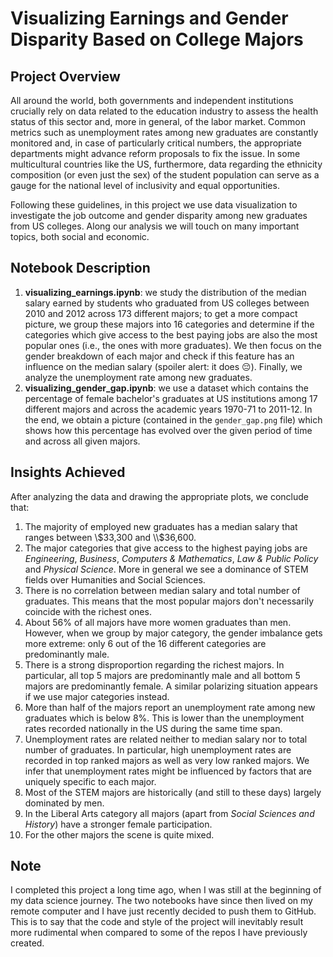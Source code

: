 # Visualizing Earnings and Gender Disparity Based on College Majors

## Project Overview

All around the world, both governments and independent institutions crucially rely on data related to the education industry to assess the health status of this sector and, more in general, of the labor market. Common metrics such as unemployment rates among new graduates are constantly monitored and, in case of particularly critical numbers, the appropriate departments might advance reform proposals to fix the issue. In some multicultural countries like the US, furthermore, data regarding the ethnicity composition (or even just the sex) of the student population can serve as a gauge for the national level of inclusivity and equal opportunities.       

Following these guidelines, in this project we use data visualization to investigate the job outcome and gender disparity among new graduates from US colleges. Along our analysis we will touch on many important topics, both social and economic.   

## Notebook Description

1. **visualizing_earnings.ipynb**: we study the distribution of the median salary earned by students who graduated from US colleges between 2010 and 2012 across 173 different majors; to get a more compact picture, we group these majors into 16 categories and determine if the categories which give access to the best paying jobs are also the most popular ones (i.e., the ones with more graduates). We then focus on the gender breakdown of each major and check if this feature has an influence on the median salary (spoiler alert: it does 😔). Finally, we analyze the unemployment rate among new graduates.
2. **visualizing_gender_gap.ipynb**: we use a dataset which contains the percentage of female bachelor's graduates at US institutions among 17 different majors and across the academic years 1970-71 to 2011-12. In the end, we obtain a picture (contained in the `gender_gap.png` file) which shows how this percentage has evolved over the given period of time and across all given majors.

## Insights Achieved

After analyzing the data and drawing the appropriate plots, we conclude that:

1. The majority of employed new graduates has a median salary that ranges between \\$33,300 and \\$36,600.
2. The major categories that give access to the highest paying jobs are *Engineering*, *Business*, *Computers & Mathematics*, *Law & Public Policy* and *Physical Science*. More in general we see a dominance of STEM fields over Humanities and Social Sciences.
3. There is no correlation between median salary and total number of graduates. This means that the most popular majors don't necessarily coincide with the richest ones.
4. About 56% of all majors have more women graduates than men. However, when we group by major category, the gender imbalance gets more extreme: only 6 out of the 16 different categories are predominantly male.
5. There is a strong disproportion regarding the richest majors. In particular, all top 5 majors are predominantly male and all bottom 5 majors are predominantly female. A similar polarizing situation appears if we use major categories instead.
6. More than half of the majors report an unemployment rate among new graduates which is below 8%. This is lower than the unemployment rates recorded nationally in the US during the same time span.
7. Unemployment rates are related neither to median salary nor to total number of graduates. In particular, high unemployment rates are recorded in top ranked majors as well as very low ranked majors. We infer that unemployment rates might be influenced by factors that are uniquely specific to each major.   
8. Most of the STEM majors are historically (and still to these days) largely dominated by men.
9. In the Liberal Arts category all majors (apart from *Social Sciences and History*) have a stronger female participation.
10. For the other majors the scene is quite mixed.

## Note

I completed this project a long time ago, when I was still at the beginning of my data science journey. The two notebooks have since then lived on my remote computer and I have just recently decided to push them to GitHub. This is to say that the code and style of the project will inevitably result more rudimental when compared to some of the repos I have previously created.    